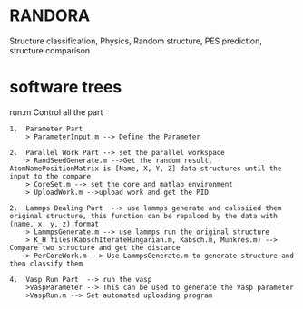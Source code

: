 # RANDORA
Structure classification, Physics, Random structure, PES prediction, structure comparison

# software trees
 run.m Control all the part 
 
    1.  Parameter Part
        > ParameterInput.m --> Define the Parameter

    2.  Parallel Work Part --> set the parallel workspace 
        > RandSeedGenerate.m -->Get the random result, AtomNamePositionMatrix is [Name, X, Y, Z] data structures until the input to the compare
        > CoreSet.m --> set the core and matlab environment
        > UploadWork.m -->upload work and get the PID

    2.  Lammps Dealing Part  --> use lammps generate and calssiied them original structure, this function can be repalced by the data with (name, x, y, z) format
        > LammpsGenerate.m --> use lammps run the original structure
        > K_H files(KabschIterateHungarian.m, Kabsch.m, Munkres.m) --> Compare two structure and get the distance
        > PerCoreWork.m --> Use LammpsGenerate.m to generate structure and then classify them

    4.  Vasp Run Part  --> run the vasp
        >VaspParameter --> This can be used to generate the Vasp parameter
        >VaspRun.m --> Set automated uploading program
